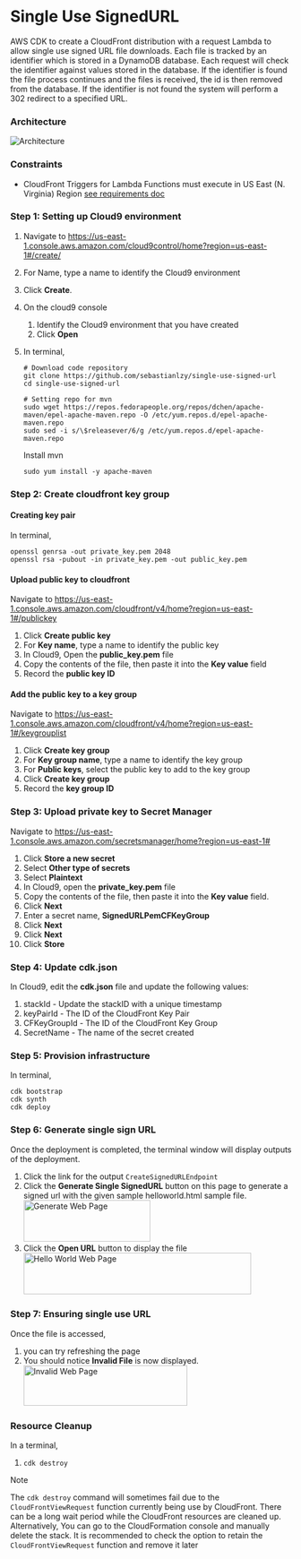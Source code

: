 # Single Use SignedURL
AWS CDK to create a CloudFront distribution with a request Lambda to allow single use signed URL file downloads. Each file is tracked by an identifier which is stored in a DynamoDB database. 
Each request will check the identifier against values stored in the database. 
If the identifier is found the file process continues and the files is received, the id is then removed from the database.
If the identifier is not found the system will perform a 302 redirect to a specified URL.

### Architecture
<img alt="Architecture" src="./images/singleusesignedurl.jpg" />

### Constraints
* CloudFront Triggers for Lambda Functions must execute in US East (N. Virginia) Region <a href="https://docs.aws.amazon.com/AmazonCloudFront/latest/DeveloperGuide/lambda-requirements-limits.html#lambda-requirements-cloudfront-triggers">see requirements doc</a>

### Step 1: Setting up Cloud9 environment

1. Navigate to https://us-east-1.console.aws.amazon.com/cloud9control/home?region=us-east-1#/create/
2. For Name, type a name to identify the Cloud9 environment
3. Click **Create**.
4. On the cloud9 console
   1. Identify the Cloud9 environment that you have created
   2. Click **Open**
5. In terminal,

   ```shell
   # Download code repository
   git clone https://github.com/sebastianlzy/single-use-signed-url
   cd single-use-signed-url
   
   # Setting repo for mvn
   sudo wget https://repos.fedorapeople.org/repos/dchen/apache-maven/epel-apache-maven.repo -O /etc/yum.repos.d/epel-apache-maven.repo
   sudo sed -i s/\$releasever/6/g /etc/yum.repos.d/epel-apache-maven.repo
   ```

   Install mvn
   ```
   sudo yum install -y apache-maven
   ```

### Step 2: Create cloudfront key group
#### Creating key pair

In terminal,

```shell
openssl genrsa -out private_key.pem 2048
openssl rsa -pubout -in private_key.pem -out public_key.pem

```
#### Upload public key to cloudfront
Navigate to https://us-east-1.console.aws.amazon.com/cloudfront/v4/home?region=us-east-1#/publickey

1. Click **Create public key**
2. For **Key name**, type a name to identify the public key
3. In Cloud9, Open the **public_key.pem** file
4. Copy the contents of the file, then paste it into the **Key value** field
5. Record the **public key ID**

#### Add the public key to a key group

Navigate to https://us-east-1.console.aws.amazon.com/cloudfront/v4/home?region=us-east-1#/keygrouplist

1. Click **Create key group**
2. For **Key group name**, type a name to identify the key group
3. For **Public keys**, select the public key to add to the key group
4. Click **Create key group**
5. Record the **key group ID**

### Step 3: Upload private key to Secret Manager

Navigate to https://us-east-1.console.aws.amazon.com/secretsmanager/home?region=us-east-1#

1. Click **Store a new secret**
2. Select **Other type of secrets**
3. Select **Plaintext**
4. In Cloud9, open the **private_key.pem** file
5. Copy the contents of the file, then paste it into the **Key value** field.
6. Click **Next**
6. Enter a secret name, **SignedURLPemCFKeyGroup**
7. Click **Next**
8. Click **Next**
8. Click **Store**

### Step 4: Update cdk.json
In Cloud9, edit the **cdk.json** file and update the following values:

1. stackId - Update the stackID with a unique timestamp
2. keyPairId - The ID of the CloudFront Key Pair
3. CFKeyGroupId - The ID of the CloudFront Key Group
4. SecretName - The name of the secret created

### Step 5: Provision infrastructure

In terminal,

```
cdk bootstrap
cdk synth
cdk deploy
```

### Step 6: Generate single sign URL
Once the deployment is completed, the terminal window will display outputs of the deployment. 
1. Click the link for the output ```CreateSignedURLEndpoint```
2. Click the **Generate Single SignedURL** button on this page to generate a signed url with the given sample helloworld.html sample file.</br><img  alt="Generate Web Page" src="./images/Generate.jpg" width="226" height="74">
3. Click the **Open URL** button to display the file</br><img alt="Hello World Web Page" src="./images/HelloWorldPage.jpg" width="406" height="74">

### Step 7: Ensuring single use URL
Once the file is accessed, 
1. you can try refreshing the page
2. You should notice **Invalid File** is now displayed.</br><img alt="Invalid Web Page" src="./images/InvalidFile.jpg" width="292" height="72">

### Resource Cleanup
In a terminal, 
1. ```cdk destroy```

> [!NOTE] 
> The ```cdk destroy``` command will sometimes fail due to the ```CloudFrontViewRequest``` function currently being use by CloudFront. There can be a long wait period while the CloudFront resources are cleaned up.
> Alternatively, You can go to the CloudFormation console and manually delete the stack.
> It is recommended to check the option to retain the ```CloudFrontViewRequest``` function and remove it later
